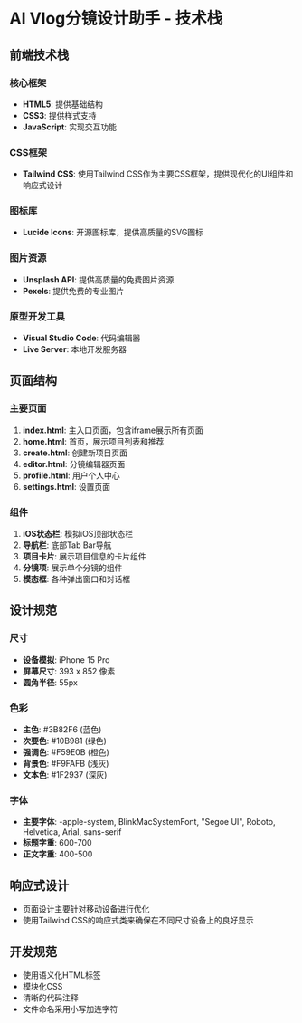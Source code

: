 # AI Vlog分镜设计助手 - 技术栈

## 前端技术栈

### 核心框架
- **HTML5**: 提供基础结构
- **CSS3**: 提供样式支持
- **JavaScript**: 实现交互功能

### CSS框架
- **Tailwind CSS**: 使用Tailwind CSS作为主要CSS框架，提供现代化的UI组件和响应式设计

### 图标库
- **Lucide Icons**: 开源图标库，提供高质量的SVG图标

### 图片资源
- **Unsplash API**: 提供高质量的免费图片资源
- **Pexels**: 提供免费的专业图片

### 原型开发工具
- **Visual Studio Code**: 代码编辑器
- **Live Server**: 本地开发服务器

## 页面结构

### 主要页面
1. **index.html**: 主入口页面，包含iframe展示所有页面
2. **home.html**: 首页，展示项目列表和推荐
3. **create.html**: 创建新项目页面
4. **editor.html**: 分镜编辑器页面
5. **profile.html**: 用户个人中心
6. **settings.html**: 设置页面

### 组件
1. **iOS状态栏**: 模拟iOS顶部状态栏
2. **导航栏**: 底部Tab Bar导航
3. **项目卡片**: 展示项目信息的卡片组件
4. **分镜项**: 展示单个分镜的组件
5. **模态框**: 各种弹出窗口和对话框

## 设计规范

### 尺寸
- **设备模拟**: iPhone 15 Pro
- **屏幕尺寸**: 393 x 852 像素
- **圆角半径**: 55px

### 色彩
- **主色**: #3B82F6 (蓝色)
- **次要色**: #10B981 (绿色)
- **强调色**: #F59E0B (橙色)
- **背景色**: #F9FAFB (浅灰)
- **文本色**: #1F2937 (深灰)

### 字体
- **主要字体**: -apple-system, BlinkMacSystemFont, "Segoe UI", Roboto, Helvetica, Arial, sans-serif
- **标题字重**: 600-700
- **正文字重**: 400-500

## 响应式设计
- 页面设计主要针对移动设备进行优化
- 使用Tailwind CSS的响应式类来确保在不同尺寸设备上的良好显示

## 开发规范
- 使用语义化HTML标签
- 模块化CSS
- 清晰的代码注释
- 文件命名采用小写加连字符 